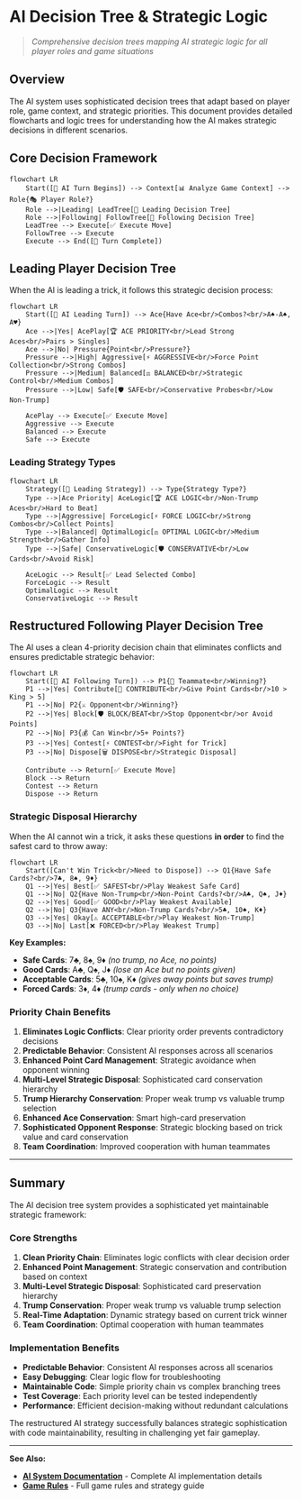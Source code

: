 # AI Decision Tree & Strategic Logic

> *Comprehensive decision trees mapping AI strategic logic for all player roles and game situations*

## Overview

The AI system uses sophisticated decision trees that adapt based on player role, game context, and strategic priorities. This document provides detailed flowcharts and logic trees for understanding how the AI makes strategic decisions in different scenarios.

## Core Decision Framework

```mermaid
flowchart LR
    Start([🤖 AI Turn Begins]) --> Context[📊 Analyze Game Context] --> Role{🎭 Player Role?}
    Role -->|Leading| LeadTree[🎯 Leading Decision Tree]
    Role -->|Following| FollowTree[🎯 Following Decision Tree]
    LeadTree --> Execute[✅ Execute Move]
    FollowTree --> Execute
    Execute --> End([🏁 Turn Complete])
```

## Leading Player Decision Tree

When the AI is leading a trick, it follows this strategic decision process:

```mermaid
flowchart LR
    Start([🎯 AI Leading Turn]) --> Ace{Have Ace<br/>Combos?<br/>A♠-A♠, A♥}
    Ace -->|Yes| AcePlay[🏆 ACE PRIORITY<br/>Lead Strong Aces<br/>Pairs > Singles]
    Ace -->|No| Pressure{Point<br/>Pressure?}
    Pressure -->|High| Aggressive[⚡ AGGRESSIVE<br/>Force Point Collection<br/>Strong Combos]
    Pressure -->|Medium| Balanced[⚖️ BALANCED<br/>Strategic Control<br/>Medium Combos]
    Pressure -->|Low| Safe[🛡️ SAFE<br/>Conservative Probes<br/>Low Non-Trump]
    
    AcePlay --> Execute[✅ Execute Move]
    Aggressive --> Execute
    Balanced --> Execute
    Safe --> Execute
```

### Leading Strategy Types

```mermaid
flowchart LR
    Strategy([🎲 Leading Strategy]) --> Type{Strategy Type?}
    Type -->|Ace Priority| AceLogic[🏆 ACE LOGIC<br/>Non-Trump Aces<br/>Hard to Beat]
    Type -->|Aggressive| ForceLogic[⚡ FORCE LOGIC<br/>Strong Combos<br/>Collect Points]
    Type -->|Balanced| OptimalLogic[⚖️ OPTIMAL LOGIC<br/>Medium Strength<br/>Gather Info]
    Type -->|Safe| ConservativeLogic[🛡️ CONSERVATIVE<br/>Low Cards<br/>Avoid Risk]
    
    AceLogic --> Result[✅ Lead Selected Combo]
    ForceLogic --> Result
    OptimalLogic --> Result
    ConservativeLogic --> Result
```

## Restructured Following Player Decision Tree

The AI uses a clean 4-priority decision chain that eliminates conflicts and ensures predictable strategic behavior:

```mermaid
flowchart LR
    Start([🎯 AI Following Turn]) --> P1{🤝 Teammate<br/>Winning?}
    P1 -->|Yes| Contribute[🎁 CONTRIBUTE<br/>Give Point Cards<br/>10 > King > 5]
    P1 -->|No| P2{⚔️ Opponent<br/>Winning?}
    P2 -->|Yes| Block[🛡️ BLOCK/BEAT<br/>Stop Opponent<br/>or Avoid Points]
    P2 -->|No| P3{💰 Can Win<br/>5+ Points?}
    P3 -->|Yes| Contest[⚡ CONTEST<br/>Fight for Trick]
    P3 -->|No| Dispose[🗑️ DISPOSE<br/>Strategic Disposal]
    
    Contribute --> Return[✅ Execute Move]
    Block --> Return
    Contest --> Return
    Dispose --> Return
```

### Strategic Disposal Hierarchy

When the AI cannot win a trick, it asks these questions **in order** to find the safest card to throw away:

```mermaid
flowchart LR
    Start([Can't Win Trick<br/>Need to Dispose]) --> Q1{Have Safe Cards?<br/>7♣, 8♠, 9♦}
    Q1 -->|Yes| Best[✅ SAFEST<br/>Play Weakest Safe Card]
    Q1 -->|No| Q2{Have Non-Trump<br/>Non-Point Cards?<br/>A♣, Q♠, J♦}
    Q2 -->|Yes| Good[✅ GOOD<br/>Play Weakest Available]
    Q2 -->|No| Q3{Have ANY<br/>Non-Trump Cards?<br/>5♣, 10♠, K♦}
    Q3 -->|Yes| Okay[⚠️ ACCEPTABLE<br/>Play Weakest Non-Trump]
    Q3 -->|No| Last[❌ FORCED<br/>Play Weakest Trump]
```

**Key Examples:**
- **Safe Cards**: 7♣, 8♠, 9♦ *(no trump, no Ace, no points)*
- **Good Cards**: A♣, Q♠, J♦ *(lose an Ace but no points given)*  
- **Acceptable Cards**: 5♣, 10♠, K♦ *(gives away points but saves trump)*
- **Forced Cards**: 3♦, 4♦ *(trump cards - only when no choice)*

### Priority Chain Benefits

1. **Eliminates Logic Conflicts**: Clear priority order prevents contradictory decisions
2. **Predictable Behavior**: Consistent AI responses across all scenarios
3. **Enhanced Point Card Management**: Strategic avoidance when opponent winning
4. **Multi-Level Strategic Disposal**: Sophisticated card conservation hierarchy
5. **Trump Hierarchy Conservation**: Proper weak trump vs valuable trump selection
6. **Enhanced Ace Conservation**: Smart high-card preservation
7. **Sophisticated Opponent Response**: Strategic blocking based on trick value and card conservation
8. **Team Coordination**: Improved cooperation with human teammates

---

## Summary

The AI decision tree system provides a sophisticated yet maintainable strategic framework:

### Core Strengths

1. **Clean Priority Chain**: Eliminates logic conflicts with clear decision order
2. **Enhanced Point Management**: Strategic conservation and contribution based on context
3. **Multi-Level Strategic Disposal**: Sophisticated card preservation hierarchy
4. **Trump Conservation**: Proper weak trump vs valuable trump selection
5. **Real-Time Adaptation**: Dynamic strategy based on current trick winner
6. **Team Coordination**: Optimal cooperation with human teammates

### Implementation Benefits

- **Predictable Behavior**: Consistent AI responses across all scenarios
- **Easy Debugging**: Clear logic flow for troubleshooting
- **Maintainable Code**: Simple priority chain vs complex branching trees
- **Test Coverage**: Each priority level can be tested independently
- **Performance**: Efficient decision-making without redundant calculations

The restructured AI strategy successfully balances strategic sophistication with code maintainability, resulting in challenging yet fair gameplay.

---

**See Also:**
- **[AI System Documentation](AI_SYSTEM.md)** - Complete AI implementation details
- **[Game Rules](GAME_RULES.md)** - Full game rules and strategy guide

